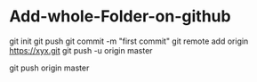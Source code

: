# Add-whole-Folder-on-github

git init
git push <folder>
git commit -m "first commit"
git remote add origin https://xyx.git
git push -u origin master
  
  
git push origin master
